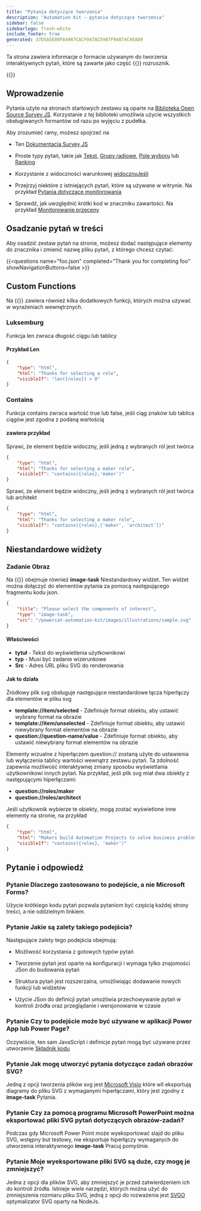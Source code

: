 ```yaml
---
title: "Pytania dotyczące tworzenia"
description: "Automation Kit — pytania dotyczące tworzenia"
sidebar: false
sidebarlogo: fresh-white
include_footer: true
generated: 37D5A5E89FA4987CACF047AC5907F94874C4EA89
---
```


Ta strona zawiera informacje o formacie używanym do tworzenia interaktywnych pytań, które są zawarte jako część {{<product-name>}} rozrusznik.

{{<toc>}}

## Wprowadzenie

Pytania użyte na stronach startowych zestawu są oparte na [Biblioteka Open Source Survey JS](https://github.com/surveyjs/survey-library). Korzystanie z tej biblioteki umożliwia użycie wszystkich obsługiwanych formantów od razu po wyjęciu z pudełka.

Aby zrozumieć ramy, możesz spojrzeć na

- Ten [Dokumentacja Survey JS](https://surveyjs.io/form-library/documentation/overview)

- Proste typy pytań, takie jak [Tekst](https://surveyjs.io/form-library/examples/questiontype-text/reactjs), [Grupy radiowe](https://surveyjs.io/form-library/examples/questiontype-radiogroup/reactjs), [Pole wyboru](https://surveyjs.io/form-library/examples/questiontype-checkbox/reactjs) lub [Ranking](https://surveyjs.io/form-library/examples/questiontype-ranking/reactjs)

- Korzystanie z widoczności warunkowej [widocznyJeśli](https://surveyjs.io/form-library/examples/condition-kids/reactjs)

- Przejrzyj niektóre z istniejących pytań, które są używane w witrynie. Na przykład [Pytania dotyczące monitorowania](https://github.com/microsoft/powercat-automation-kit/blob/gh-pages/site/content/monitoring.json)

- Sprawdź, jak uwzględnić krótki kod w znaczniku zawartości. Na przykład [Monitorowanie przeceny](https://raw.githubusercontent.com/microsoft/powercat-automation-kit/gh-pages/site/content/monitoring-compare.md)

## Osadzanie pytań w treści

Aby osadzić zestaw pytań na stronie, możesz dodać następujące elementy do znacznika i zmienić nazwę pliku pytań, z którego chcesz czytać:

{{\<questions name="foo.json" completed="Thank you for completing foo" showNavigationButtons=false \>}}

## Custom Functions

Na {{<product-name>}} zawiera również kilka dodatkowych funkcji, których można używać w wyrażeniach wewnętrznych.

### Luksemburg

Funkcja len zwraca długość ciągu lub tablicy

#### Przykład Len

```json
{
    "type": "html",
    "html": "Thanks for selecting a role",
    "visibleIf": "len({roles}) > 0"
}
```

### Contains

Funkcja contains zwraca wartość true lub false, jeśli ciąg znaków lub tablica ciągów jest zgodna z podaną wartością

#### zawiera przykład

Sprawi, że element będzie widoczny, jeśli jedną z wybranych ról jest twórca

```json
{
    "type": "html",
    "html": "Thanks for selecting a maker role",
    "visibleIf": "contains({roles},'maker')"
}
```

Sprawi, że element będzie widoczny, jeśli jedną z wybranych ról jest twórca lub architekt

```json
{
    "type": "html",
    "html": "Thanks for selecting a maker role",
    "visibleIf": "contains({roles},['maker', 'architect'])"
}
```

## Niestandardowe widżety

### Zadanie Obraz

Na {{<product-name>}} obejmuje również **image-task** Niestandardowy widżet. Ten widżet można dołączyć do elementów pytania za pomocą następującego fragmentu kodu json.

```json
{
    "title": "Please select the components of interest",
    "type": "image-task",
    "src": "/powercat-automation-kit/images/illustrations/sample.svg"
}
```

#### Właściwości

- **tytuł** - Tekst do wyświetlenia użytkownikowi
- **typ** - Musi być zadanie wizerunkowe
- **Src** - Adres URL pliku SVG do renderowania

#### Jak to działa

Źródłowy plik svg obsługuje następujące niestandardowe łącza hiperłączy dla elementów w pliku svg

- **template://item/selected** - Zdefiniuje format obiektu, aby ustawić wybrany format na obrazie
- **template://item/unselected** - Zdefiniuje format obiektu, aby ustawić niewybrany format elementów na obrazie
- **question://question-name/value** - Zdefiniuje format obiektu, aby ustawić niewybrany format elementów na obrazie

Elementy wizualne z hiperłączem question:// zostaną użyte do ustawienia lub wyłączenia tablicy wartości wewnątrz zestawu pytań. Ta zdolność zapewnia możliwość interaktywnej zmiany sposobu wyświetlania użytkownikowi innych pytań. Na przykład, jeśli plik svg miał dwa obiekty z następującymi hiperłączami:

- **question://roles/maker**
- **question://roles/architect**

Jeśli użytkownik wybierze te obiekty, mogą zostać wyświetlone inne elementy na stronie, na przykład

```json
{
    "type": "html",
    "html": "Makers build Automation Projects to solve business problems",
    "visibleIf": "contains({roles}, 'maker')"
}
```

## Pytanie i odpowiedź

### **Pytanie** Dlaczego zastosowano to podejście, a nie Microsoft Forms?

Użycie krótkiego kodu pytań pozwala pytaniom być częścią każdej strony treści, a nie oddzielnym linkiem.

### **Pytanie** Jakie są zalety takiego podejścia?

Następujące zalety tego podejścia obejmują:

- Możliwość korzystania z gotowych typów pytań

- Tworzenie pytań jest oparte na konfiguracji i wymaga tylko znajomości JSon do budowania pytań

- Struktura pytań jest rozszerzalna, umożliwiając dodawanie nowych funkcji lub widżetów

- Użycie JSon do definicji pytań umożliwia przechowywanie pytań w kontroli źródła oraz przeglądanie i wersjonowanie w czasie

### **Pytanie** Czy to podejście może być używane w aplikacji Power App lub Power Page?

Oczywiście, ten sam JavaScript i definicje pytań mogą być używane przez utworzenie [Składnik kodu](https://learn.microsoft.com/power-apps/developer/component-framework/custom-controls-overview)

### **Pytanie** Jak mogę utworzyć pytania dotyczące zadań obrazów SVG?

Jedną z opcji tworzenia plików svg jest [Microsoft Visio](https://www.microsoft.com/microsoft-365/visio/) które wll eksportują diagramy do pliku SVG z wymaganymi hiperłączami, który jest zgodny z **image-task** Pytania.

### **Pytanie** Czy za pomocą programu Microsoft PowerPoint można eksportować pliki SVG pytań dotyczących obrazów-zadań?

Podczas gdy Microsoft Power Point może wyeksportować slajd do pliku SVG, wstępny but testowy, nie eksportuje hiperłączy wymaganych do utworzenia interaktywnego **image-task** Pracuj pomyślnie.

### **Pytanie** Moje wyeksportowane pliki SVG są duże, czy mogę je zmniejszyć?

Jedna z opcji dla plików SVG, aby zmniejszyć je przed zatwierdzeniem ich do kontroli źródła. Istnieje wiele narzędzi, których można użyć do zmniejszenia rozmiaru pliku SVG, jedną z opcji do rozważenia jest [SVGO](https://github.com/svg/svgo) optymalizator SVG oparty na NodeJs.
